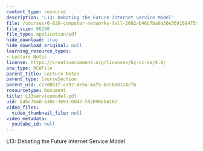 ```yaml
---
content_type: resource
description: 'L13: Debating the Future Internet Service Model'
file: /courses/6-829-computer-networks-fall-2002/b46c7ba0a30e36916847592096bb4107_L13servicemodel.pdf
file_size: 86298
file_type: application/pdf
hide_download: true
hide_download_original: null
learning_resource_types:
- Lecture Notes
license: https://creativecommons.org/licenses/by-nc-sa/4.0/
ocw_type: OCWFile
parent_title: Lecture Notes
parent_type: CourseSection
parent_uid: c27d8b1f-c797-455a-4af5-0ccbb0124cfb
resourcetype: Document
title: L13servicemodel.pdf
uid: b46c7ba0-a30e-3691-6847-592096bb4107
video_files:
  video_thumbnail_file: null
video_metadata:
  youtube_id: null
---
```

L13: Debating the Future Internet Service Model